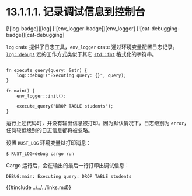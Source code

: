 # 13.1.1.1. 记录调试信息到控制台

[![log-badge]][log] [![env_logger-badge]][env_logger] [![cat-debugging-badge]][cat-debugging]

`log` crate 提供了日志工具，`env_logger` crate 通过环境变量配置日志记录。[`log::debug!`] 宏的工作方式类似于其它 [`std::fmt`] 格式化的字符串。

```rust,edition2018

fn execute_query(query: &str) {
    log::debug!("Executing query: {}", query);
}

fn main() {
    env_logger::init();

    execute_query("DROP TABLE students");
}
```

运行上述代码时，并没有输出信息被打印。因为默认情况下，日志级别为 `error`，任何较低级别的日志信息都将被忽略。

设置 `RUST_LOG` 环境变量以打印消息：

```
$ RUST_LOG=debug cargo run
```

Cargo 运行后，会在输出的最后一行打印出调试信息：

```
DEBUG:main: Executing query: DROP TABLE students
```

[`log::debug!`]: https://docs.rs/log/*/log/macro.debug.html
[`std::fmt`]: https://doc.rust-lang.org/std/fmt/

{{#include ../../../links.md}}
